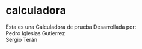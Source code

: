 # calculadora
Esta es una Calculadora de prueba
Desarrollada por:
<br>
Pedro Iglesias Gutierrez
<br>
Sergio Terán
<br>
